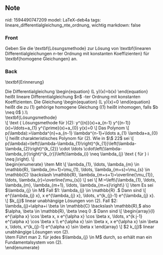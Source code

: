 ## Note
nid: 1594490747209
model: LaTeX-deb4a
tags: lineare_differentialgleichung_nte_ordnung, wichtig
markdown: false

### Front
Geben Sie die \textbf{Lösungsmethode} zur Lösung von \textbf{linearen Differentialgleichungen $n$-ter Ordnung mit konstanten Koeffizienten} für \textbf{homogene Gleichungen} an.

### Back
\textbf{Erinnerung}
<div>
  Die Differentialgleichung \begin{equation} (L y)(x)=b(x)
  \end{equation} heißt lineare Differentialgleichung $n$ -ter
  Ordnung mit konstanten Koeffizienten. Die Gleichung
  \begin{equation} (L y)(x)=0 \end{equation} heißt die zu (1)
  gehörige homogene Gleichung ((1) heißt inhomogen, falls $b \neq
  0$ ).\\
</div>
<div>
  \textbf{Lösungsmethode}
</div>
<div>
  \[ \text { Lösungsmethode für }(2): y^{(n)}(x)+a_{n-1}
  y^{(n-1)}(x)+\ldots+a_{1} y^{\prime}(x)+a_{0} y(x)=0 \] Das
  Polynom \[ p(\lambda):=\lambda^{n}+a_{n-1} \lambda^{n-1}+\ldots
  a_{1} \lambda+a_{0} \] heißt charakteristisches Polynom für (2).
  Wie in $\$ 22$ sei \[
  p(\lambda)=\left(\lambda-\lambda_{1}\right)^{k_{1}}\left(\lambda-\lambda_{2}\right)^{k_{2}}
  \cdot \ldots
  \cdot\left(\lambda-\lambda_{r}\right)^{k_{r}}\left(\lambda_{i}
  \neq \lambda_{j} \text { für } i \neq j\right). \]
</div>
<div>
  \begin{enumerate} \item Mit \[ \lambda_{1}, \ldots, \lambda_{m}
  \in \mathbb{R}, \lambda_{m+1}=\mu_{1}, \ldots,
  \lambda_{m+s}=\mu_{s} \in \mathbb{C} \backslash \mathbb{R},
  \lambda_{m+s+1}=\overline{\mu_{1}}, \ldots,
  \lambda_{r}=\overline{\mu_{s}} \] sei \[ M:=\left\{\lambda_{1},
  \ldots, \lambda_{m}, \lambda_{m+1}, \ldots, \lambda_{m+s}\right\}
  \] \item Es sei $\lambda_{j} \in M$ Fall $1: \lambda_{j} \in
  \mathbb{R} .$ Dann sind \[ e^{\lambda_{j} x}, x e^{\lambda_{j}
  x}, \ldots, x^{k_{j}-1} e^{\lambda_{j} x}. \] $k_{j}$ linear
  unabhängige Lösungen von (2). Fall $2: \lambda_{j}=\alpha+i \beta
  \in \mathbb{C} \backslash \mathbb{R},$ also $\alpha, \beta \in
  \mathbb{R}, \beta \neq 0 .$ Dann sind \[ \begin{array}{l}
  e^{\alpha x} \cos \beta x, x e^{\alpha x} \cos \beta x, \ldots,
  x^{k j-1} e^{\alpha x} \cos \beta x \\ e^{\alpha x} \sin \beta x,
  x e^{\alpha x} \sin \beta x, \ldots, x^{k_{j}-1} e^{\alpha x}
  \sin \beta x \end{array} \] $2 k_{j}$ linear unabhängige Lösungen
  von (2).
</div>
<div>
  \item Führt man 2. für jedes $\lambda_{j} \in M$ durch, so erhält
  man ein Fundamentalsystem von (2).
</div>
<div>
  \end{enumerate}
</div>
